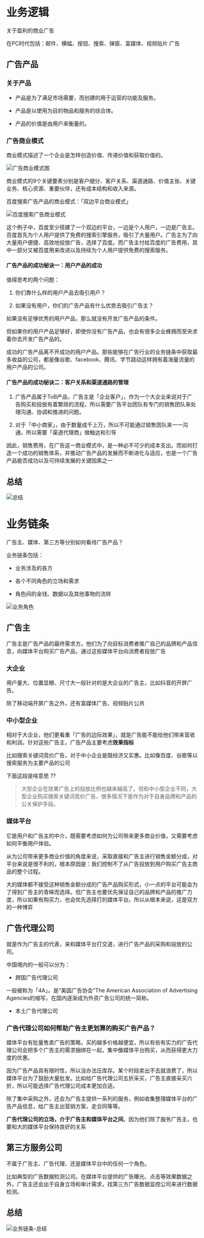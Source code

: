 # 业务逻辑

关于盈利的商业广告

在PC时代包括：邮件、横幅、按钮、搜索、弹窗、富媒体、视频贴片 广告

## 广告产品

### 关于产品

- 产品是为了满足市场需要，而创建的用于运营的功能及服务。

- 产品是以使用为目的物品和服务的综合体。

- 产品的价值是由用户来衡量的。

### 广告商业模式

商业模式描述了一个企业是怎样创造价值、传递价值和获取价值的。

![广告商业模式图](./imgs/广告商业模式图.webp)

商业模式的9个关键要素分别是客户细分、客户关系、渠道通路、价值主张、关键业务、核心资源、重要伙伴，还有成本结构和收入来源。

百度搜索广告产品的商业模式：「双边平台商业模式」

![百度搜索广告商业模式](./imgs/百度搜索广告产品.webp)

这个例子中，百度至少搭建了一个双边的平台，一边是个人用户，一边是广告主。百度首先为个人用户提供了免费的搜索引擎服务，吸引了大量用户。广告主为了向大量用户便捷、高效地投放广告，选择了百度。而广告主付给百度的广告费用，其中一部分又被百度用来改进以及持续为个人用户提供免费的搜索服务。

#### 广告产品的成功秘诀一：用户产品的成功

值得思考的两个问题：

1. 你们靠什么样的用户产品去吸引用户？

2. 如果没有用户，你们的广告产品有什么优势去吸引广告主？

如果没有足够优秀的用户产品，那么就没有开发广告产品的条件。

但如果你的用户产品足够好，即使你没有广告产品，也会有很多企业蜂拥而至央求着你去开发广告产品的。

成功的广告产品离不开成功的用户产品。那些能够在广告行业的业务链条中获取最多收益的公司，都是像谷歌、facebook、腾讯、字节跳动这样拥有着海量流量的用户产品的公司。

#### 广告产品的成功秘诀二：客户关系和渠道通路的管理

1. 广告产品属于ToB产品，广告主是「企业客户」，作为一个大企业来说对于广告购买和投放有着繁琐的流程，所以需要广告平台团队有专门的销售团队来处理沟通、协调和推进的问题。

2. 对于「中小商家」，由于数量成千上万，所以不可能通过销售团队来一一沟通，所以需要「渠道代理商」做触达和引导

因此，销售费用，在广告这一商业模式中，是一种必不可少的成本支出。而如何打造一个成功的销售体系，并推动广告产品的发展而不断进化与适应，也是一个广告产品能否成功以及可持续发展的关键因素之一

## 总结

![总结](./imgs/业务逻辑-总结.webp)


# 业务链条

广告主、媒体、第三方等分别如何看待广告产品？

业务链条包括：

- 业务涉及的各方

- 各个不同角色的立场和需求

- 角色间的金钱、数据以及其他事物的流转

![业务角色](./imgs/业务角色.webp)

## 广告主

广告主是广告产品的最终需求方。他们为了向目标消费者推广自己的品牌和产品信息，向媒体平台购买广告产品，通过这些媒体平台向消费者投放广告

### 大企业

用户量大、位置显眼、尺寸大一般针对的是大企业的广告主，比如抖音的开屏广告。

除了移动端开屏广告之外，还有富媒体广告、视频贴片公共

### 中小型企业

相对于大企业，他们更看重「广告的边际效果」，就是广告能不能给他们带来营收和利润，针对这些广告主，广告产品主要考虑**效果指标**

比如搜索关键词竞价广告，对于中小企业是既经济又实惠。比如像百度、谷歌等以搜索服务为主要产品的公司

下面这段是啥意思 ??
> 大型企业在效果广告上的投放比例也越来越高了。但和中小型企业不同，大型企业购买搜索关键词竞价广告，很多情况下是作为对于自身品牌和产品的公关保护手段。

### 媒体平台

它是用户和广告主的中介，既需要考虑如何为公司带来更多商业价值，又需要考虑如何平衡用户体验。

从为公司带来更多商业价值的角度来说，采取直接和广告主进行销售金额分成，对平台来说是很不利的，根本原因是：我们控制不了从广告投放到用户购买广告主商品的整个过程。

大的媒体都不接受这种销售金额分成的广告产品购买形式，小一点的平台可能会为了得到广告主的青睐而选择。但广告主也要优先保证自己的品牌和产品的推广力度，所以如果有购买力，也会优先选择打的媒体平台。所以从根本来说，这是双方的一种博弈

## 广告代理公司

就是作为广告主的代表，来和媒体平台打交道，进行广告产品的采购和投放的公司。

中国境内的一般可以分为：

- 跨国广告代理公司

一般被称为「4A」。是“美国广告协会”The American Association of Advertising Agencies的缩写，在国内逐渐成为外资广告公司的统一简称。

- 本土广告代理公司

### 广告代理公司如何帮助广告主更划算的购买广告产品？

媒体平台有批量售卖广告的策略，买的越多价格越便宜，所以有些有实力的广告代理公司会把多个广告主的需求捆绑在一起，集中像媒体平台购买，从而获得更大力度的优惠。

因为广告产品具有限时性，所以没办法压库存。某个时段卖出不去就浪费了，所以媒体平台为了鼓励大量批发。比如给广告代理公司五折采买，广告主直接采买六折，所以可能选择广告代理公司成本更加合适。

除了集中采购之外，还会为广告主提供一系列的服务，例如收集整理媒体平台的广告产品信息，给广告主出营销方案，走合同等等。

**广告代理公司的立场，介于广告主和媒体平台之间**。因为他们除了服务广告主，也要和大的媒体平台保持良好的关系

## 第三方服务公司

不属于广告主、广告代理、还是媒体平台中的任何一个角色。

比如典型的广告数据检测公司。在媒体平台提供的广告曝光、点击等效果数据之外，广告主还会出于自身立场和审计需求，找第三方广告数据监控公司来进行数据检测。

## 总结

![业务链条-总结](./imgs/业务链条.webp)